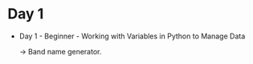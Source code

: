   # Day 1

* Day 1 - Beginner - Working with Variables in Python to Manage Data

    -> Band name generator.
